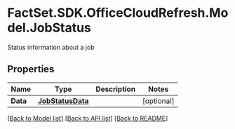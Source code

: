 # FactSet.SDK.OfficeCloudRefresh.Model.JobStatus
Status information about a job

## Properties

Name | Type | Description | Notes
------------ | ------------- | ------------- | -------------
**Data** | [**JobStatusData**](JobStatusData.md) |  | [optional] 

[[Back to Model list]](../README.md#documentation-for-models) [[Back to API list]](../README.md#documentation-for-api-endpoints) [[Back to README]](../README.md)


